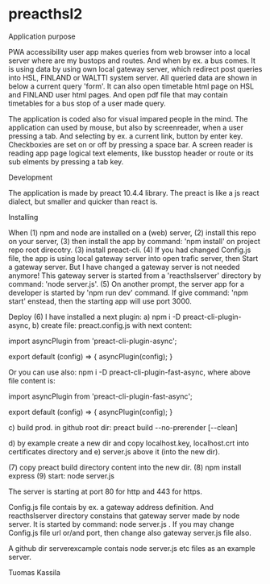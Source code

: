 # preacthsl2
Application purpose

PWA accessibility user app makes queries from web browser into a local server where are my bustops and routes. And when by ex. a bus comes. It is using data by using own local gateway server, which redirect post queries into HSL, FINLAND or WALTTI system server. All queried data are shown in below a current query 'form'. It can also open timetable html page on HSL and FINLAND user html pages. And open pdf file that may contain timetables for a bus stop of a user made query. 
 
The application is coded also for visual impared people in the mind. The application can used by mouse, but also by screenreader, when a user pressing a tab. And selecting by ex. a current link, button by enter key. Checkboxies are set on or off by pressing a space bar.  A screen reader is reading app page logical text elements, like busstop header or route or its sub elments by pressing a tab key.

Development

The application is made by preact 10.4.4 library. The preact is like a js react dialect, but smaller and quicker than react is. 

Installing

When (1) npm and node are installed on a (web) server, (2) install this repo on your server, (3) then install the app by command: 'npm install' on project repo root direcotry. (3) install preact-cli. (4) If you had changed Config.js file,
the app is using local gateway server into open trafic server, then Start a gateway server. But I have changed a gateway server is not needed anymore! This gateway server is started from a 'reacthslserver' directory by command: 'node server.js'. (5) On another prompt, the server app for a developer is started by 'npm run dev' command.
If give command: 'npm start' enstead, then the starting app will use port 3000.

Deploy
(6) I have installed a next plugin: a) npm i -D preact-cli-plugin-async, b) create file: preact.config.js with next content: 

import asyncPlugin from 'preact-cli-plugin-async';

export default (config) => {
    asyncPlugin(config);
}

Or you can use also: npm i -D preact-cli-plugin-fast-async, where above file content is:

import asyncPlugin from 'preact-cli-plugin-fast-async';
 
export default (config) => {
    asyncPlugin(config);
}

c) build prod. in github root dir: preact build --no-prerender [--clean]

d) by example create a new dir and copy localhost.key, localhost.crt into certificates directory and
e) server.js above it (into the new dir).


(7) copy preact build directory content into the new dir.
(8) npm install express
(9) start: node server.js

The server is starting at port 80 for http and 443 for https.

Config.js file contais by ex. a gateway address definition. And reacthslserver directory constains that gateway server made by node server. It is started by command: node server.js <enter>. If you may change Config.js file url or/and port,
then change also gateway server.js file also.
 
A github dir serverexcample contais node server.js etc files as an example server.
 
Tuomas Kassila
